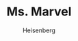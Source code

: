 ---
layout: post
author: Heisenberg
category: Séries
post_date: 2022-06-29
post_modified: 2022-06-29
title: Ms. Marvel
description: 'Kamala Khan é uma adolescente muçulmana de Jersey City. Ela adora jogar videogames e escrever fanfictions, além de ser fã de super-heróis e ter uma imaginação sem limites – especialmente quando se trata da Capitã Marvel. Kamala sente que não se encaixa na escola e, às vezes, nem mesmo em casa. Mas um dia ela descobre que tem superpoderes como os heróis que sempre admirou... e a vida fica bem melhor com superpoderes, não é?'
poster_path: /ls2Hl8CXmqEHvkDqkN3fRtmDodK.jpg
tmdb_id: 92782
imdb_id: tt10857164
runtime: 50
release_date: 2022
genres:
  - Ação
  - Aventura
  - Comédia
  - Ficção científica
casts:
  - Iman Vellani
  - Matt Lintz
  - Yasmeen Fletcher
  - Zenobia Shroff
  - Mohan Kapur
  - Saagar Shaikh
crews:
  - Bisha K. Ali
trailer: _euwFRjIYwU
certification: 14
adult: false
vote_average: 7.7
vote_count: 196
qualitys:
  - 1080p
  - 720p
audios:
  - Dual Áudio
  - Português
  - Inglês
extensions:
  - mkv
  - mp4
---